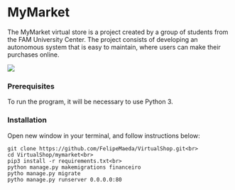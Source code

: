 # MyMarket

The MyMarket virtual store is a project created by a group of students from the FAM University Center. The project consists of developing an autonomous system that is easy to maintain, where users can make their purchases online.

<img src="Prototipo1.png">

<h3><strong>Prerequisites</strong></h3>
To run the program, it will be necessary to use Python 3.

<h3><strong>Installation</strong></h3>

Open new window in your terminal, and follow instructions below:
```
git clone https://github.com/FelipeMaeda/VirtualShop.git<br>
cd VirtualShop/mymarket<br>
pip3 install -r requirements.txt<br>
python manage.py makemigrations financeiro
pytho manage.py migrate
pytho manage.py runserver 0.0.0.0:80
```





